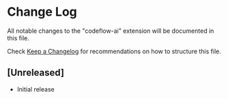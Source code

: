 # Change Log

All notable changes to the "codeflow-ai" extension will be documented in this file.

Check [Keep a Changelog](http://keepachangelog.com/) for recommendations on how to structure this file.

## [Unreleased]

- Initial release